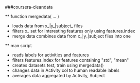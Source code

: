 
###coursera-cleandata



** function mergedata( ... )
* loads data from x_|y_|subject_ files
* filters x_ set for interesting features only using features.index
* merge data combines data from x_|y_|subject files into one 

** man script
* reads labels for activities and features
* filters features.index for features containing "std", "mean"
* creates datasets test, train using mergedata()
* changes data in Activity col to human readable labels
* averages data aggregated by Activity, Subject 